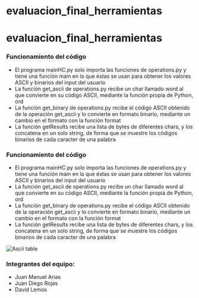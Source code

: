 # evaluacion_final_herramientas

# evaluacion_final_herramientas

### Funcionamiento del código
 * El programa mainHC.py solo importa las funciones de operations.py y tiene una función main en la que éstas se usan para obtener los valores ASCII y binarios del input del usuario
 * La función get_ascii de operations.py recibe un char llamado word al que convierte en su código ASCII, mediante la función propia de Python, ord
 * La función get_binary de operations.py recibe el código ASCII obtenido de la operación get_ascii y lo convierte en formato binario, mediante un cambio en el formato con la función format
 * La función getResults recibe una lista de bytes de diferentes chars, y los concatena en un solo string, de forma que se muestre los códigos binarios de cada caracter de una palabra
### Funcionamiento del código
 * El programa mainHC.py solo importa las funciones de operations.py y tiene una función main en la que éstas se usan para obtener los valores ASCII y binarios del input del usuario
 * La función get_ascii de operations.py recibe un char llamado word al que convierte en su código ASCII, mediante la función propia de Python, ord
 * La función get_binary de operations.py recibe el código ASCII obtenido de la operación get_ascii y lo convierte en formato binario, mediante un cambio en el formato con la función format
 * La función getResults recibe una lista de bytes de diferentes chars, y los concatena en un solo string, de forma que se muestre los códigos binarios de cada caracter de una palabra

![Ascii table](https://1.bp.blogspot.com/-gTya0k5EPtY/UlsYUkVM-HI/AAAAAAAAAIg/YeMEivnolAY/s1600/IMAGEN13.jpg)

### Integrantes del equipo: 
  * Juan Manuel Arias 
  * Juan Diego Rojas 
  * David Lemos
